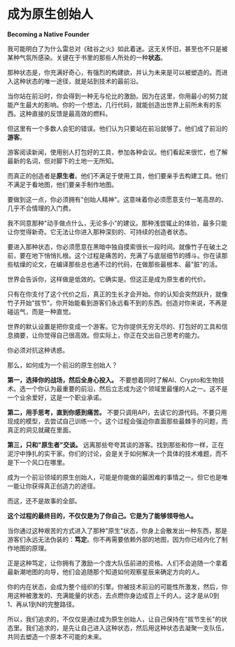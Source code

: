 # 成为原生创始人

**Becoming a Native Founder**

我可能明白了为什么雷总对《硅谷之火》如此着迷。这无关怀旧，甚至也不只是被某种气氛所感染。关键在于书里的那些人所处的一种**状态**。

那种状态是，你充满好奇心，有强烈的构建欲，并认为未来是可以被塑造的。而进入这种状态的唯一途径，就是站到技术的最前沿。

当你站在前沿时，你会得到一种无与伦比的激励。因为在这里，你用最小的努力就能产生最大的影响。你的一个想法，几行代码，就能创造出世界上前所未有的东西。这种直接的反馈是最高效的燃料。

但这里有一个多数人会犯的错误。他们认为只要站在前沿就够了。他们成了前沿的**游客**。

游客阅读新闻，使用别人打包好的工具，参加各种会议。他们看起来很忙，也了解最新的名词，但对脚下的土地一无所知。

而真正的创造者是**原生者**。他们不满足于使用工具，他们要亲手去构建工具。他们不满足于看地图，他们要亲手制作地图。

要做到这一点，你必须拥有"创始人精神"。这意味着你必须愿意支付一笔高昂的、几乎不合情理的入门费。

我不同意那种"动手做点什么，无论多小"的建议。那种浅尝辄止的体验，最多只能让你觉得新奇。它无法让你进入那种深刻的、可持续的创造者状态。

要进入那种状态，你必须愿意在黑暗中独自摸索很长一段时间。就像竹子在破土之前，要在地下悄悄扎根。这个过程是痛苦的，充满了与底层细节的搏斗。你在读那些枯燥的论文，在编译那些总也通不过的代码，在做那些最根本、最"脏"的活。

世界会告诉你，这样做是低效的。它确实是。但这正是成为原生者的代价。

只有在你支付了这个代价之后，真正的生长才会开始。你的认知会突然跃升，就像竹子开始"拔节"。你开始能看到游客们永远看不到的东西。创造对你来说，不再是碰运气，而是一种直觉。

世界的默认设置是把你变成一个游客。它为你提供无穷无尽的、打包好的工具和信息摘要，让你觉得自己很高效。但实际上，你正在交出自己思考的能力。

你必须对抗这种诱惑。

那么，如何成为一个前沿的原生创始人？

**第一，选择你的战场，然后全身心投入。** 不要想着同时了解AI、Crypto和生物技术。选一个你认为最重要的前沿，然后立志成为这个领域里最懂的人之一。这不是一个业余爱好，这是一个职业承诺。

**第二，用手思考，直到你感到痛苦。** 不要只调用API，去读它的源代码。不要只用现成的模型，去尝试自己训练一个。这个过程会强迫你直面那些最棘手的问题，而真正的洞见就藏在里面。

**第三，只和"原生者"交谈。** 远离那些夸夸其谈的游客。找到那些和你一样，正在泥泞中挣扎的实干家。你们的讨论，会是关于如何解决一个具体的技术难题，而不是下一个风口在哪里。

成为一个前沿领域的原生创始人，可能是你能做的最困难的事情之一。但它也是唯一能让你获得真正创造力的途径。

而这，还不是故事的全部。

**这个过程的最终目的，不仅仅是为了你自己。它是为了能够领导他人。**

当你通过这种艰苦的方式进入了那种"原生"状态，你身上会散发出一种东西，那是游客们永远无法伪装的：**笃定**。你不再需要依赖外部的地图，因为你已经内化了制作地图的原理。

正是这种笃定，让你拥有了激励一个庞大队伍前进的资格。人们不会追随一个拿着最新潮地图的向导，他们会追随那个知道如何观察星辰来确定方向的人。

你的内在状态，会成为整个组织的引擎。你被技术前沿的可能性所激发，然后，你用这种被激发的、充满能量的状态，去点燃你身边成百上千的人。这才是从0到1、再从1到N的完整路径。

所以，我们追求的，不仅仅是通过成为原生创始人，让自己保持在"拔节生长"的状态里。我们追求的，是先让自己进入这种状态，然后用这种状态去凝聚一支队伍，共同去塑造一个原本不可能的未来。